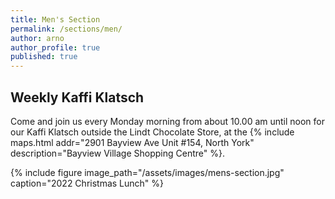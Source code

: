 ```yaml
---
title: Men's Section
permalink: /sections/men/
author: arno
author_profile: true
published: true
---
```


## Weekly Kaffi Klatsch

Come and join us every Monday morning from about 10.00 am until noon for our
Kaffi Klatsch outside the Lindt Chocolate Store, at the {% include maps.html
addr="2901 Bayview Ave Unit #154, North York" description="Bayview Village
Shopping Centre" %}.

{% include figure image_path="/assets/images/mens-section.jpg" caption="2022
Christmas Lunch" %}
